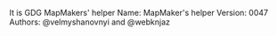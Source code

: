 It is GDG MapMakers' helper
Name: MapMaker's helper
Version: 0047
Authors: @velmyshanovnyi and @webknjaz
